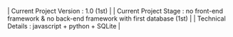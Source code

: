 | Current Project Version : 1.0 (1st) |
| Current Project Stage : no front-end framework & no back-end framework with first database (1st) |
| Technical Details : javascript + python + SQLite |